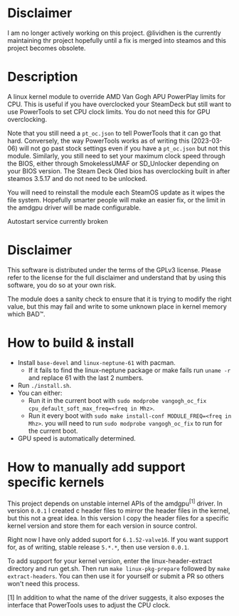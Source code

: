 # Disclaimer
I am no longer actively working on this project. @lividhen is the currently maintaining thr project hopefully until a fix is merged into steamos and this project becomes obsolete.

# Description
A linux kernel module to override AMD Van Gogh APU PowerPlay limits for CPU.
This is useful if you have overclocked your SteamDeck but still want to use
PowerTools to set CPU clock limits. You do not need this for GPU overclocking.

Note that you still need a `pt_oc.json` to tell PowerTools that it can go that
hard. Conversely, the way PowerTools works as of writing this (2023-03-06) will
not go past stock settings even if you have a `pt_oc.json` but not this module.
Similarly, you still need to set your maximum clock speed through the BIOS,
either through SmokelessUMAF or SD_Unlocker depending on your BIOS version. 
The Steam Deck Oled bios has overclocking built in after steamos 3.5.17 and do not need to be unlocked.

You will need to reinstall the module each SteamOS update as it wipes the file
system. Hopefully smarter people will make an easier fix, or the limit in the
amdgpu driver will be made configurable.

Autostart service currently broken

# Disclaimer
This software is distributed under the terms of the GPLv3 license. Please refer
to the license for the full disclaimer and understand that by using this
software, you do so at your own risk.

The module does a sanity check to ensure that it is trying to modify the right
value, but this may fail and write to some unknown place in kernel memory which
BAD™.

# How to build & install
- Install `base-devel` and `linux-neptune-61` with pacman.
  - If it fails to find the linux-neptune package or make fails run `uname -r` and replace 61 with the last 2 numbers.
- Run `./install.sh`.
- You can either:
  - Run it in the current boot with `sudo modprobe vangogh_oc_fix
    cpu_default_soft_max_freq=<freq in Mhz>`.
  - Run it every boot with `sudo make install-conf MODULE_FREQ=<freq in Mhz>`.
    you will need to run `sudo modprobe vangogh_oc_fix` to run for the current
    boot.
- GPU speed is automatically determined.

# How to manually add support specific kernels

This project depends on unstable internel APIs of the amdgpu<sup>[1]</sup>
driver. In version `0.0.1` I created c header files to mirror the header files
in the kernel, but this not a great idea. In this version I copy the header
files for a specific kernel version and store them for each version in source
control.

Right now I have only added suport for `6.1.52-valve16`. If you want support for,
as of writing, stable release `5.*.*`, then use version `0.0.1`.

To add support for your kernel version, enter the linux-header-extract directory and run get.sh.  Then run `make
linux-pkg-prepare` followed by `make extract-headers`. You can then use it for
yourself or submit a PR so others won't need this process.

[1] In addition to what the name of the driver suggests, it also exposes the
interface that PowerTools uses to adjust the CPU clock.

